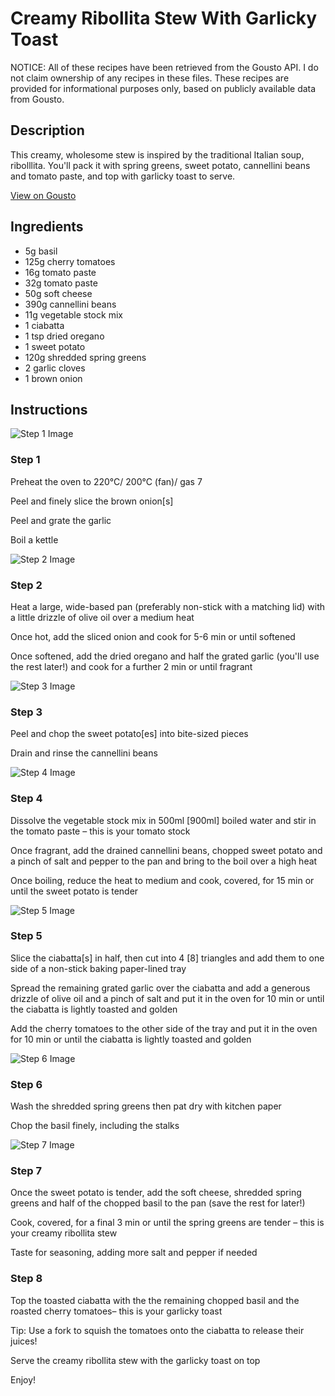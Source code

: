 # Creamy Ribollita Stew With Garlicky Toast

NOTICE: All of these recipes have been retrieved from the Gousto API. I do not claim ownership of any recipes in these files. These recipes are provided for informational purposes only, based on publicly available data from Gousto.

## Description

This creamy, wholesome stew is inspired by the traditional Italian soup, ribolllita. You'll pack it with spring greens, sweet potato, cannellini beans and tomato paste, and top with garlicky toast to serve. 

[View on Gousto](https://www.gousto.co.uk/recipes/cookbook/creamy-ribollita-stew-with-roasted-tomato-bruschetta)

## Ingredients

- 5g basil
- 125g cherry tomatoes
- 16g tomato paste
- 32g tomato paste
- 50g soft cheese
- 390g cannellini beans
- 11g vegetable stock mix
- 1 ciabatta
- 1 tsp dried oregano 
- 1 sweet potato
- 120g shredded spring greens
- 2 garlic cloves
- 1 brown onion

## Instructions

![Step 1 Image](https://production-media.gousto.co.uk/cms/recipe-step-image/step-1-1638807239557-x200.jpg)

### Step 1

Preheat the oven to 220°C/ 200°C (fan)/ gas 7

Peel and finely slice the brown onion<span class="text-danger">[s]</span>

Peel and grate the garlic

Boil a kettle

![Step 2 Image](https://production-media.gousto.co.uk/cms/recipe-step-image/step-2-1638807242617-x200.jpg)

### Step 2

Heat a large, wide-based pan (preferably non-stick with a matching lid) with a little drizzle of olive oil over a medium heat

Once hot, add the sliced onion and cook for 5-6 min or until softened

Once softened, add the dried oregano and half the grated garlic (you'll use the rest later!) and cook for a further 2 min or until fragrant

![Step 3 Image](https://production-media.gousto.co.uk/cms/recipe-step-image/step-3-1638807245450-x200.jpg)

### Step 3

Peel and chop the sweet potato<span class="text-danger">[es]</span> into bite-sized pieces

Drain and rinse the cannellini beans

![Step 4 Image](https://production-media.gousto.co.uk/cms/recipe-step-image/step-4-1638807249372-x200.jpg)

### Step 4

Dissolve the vegetable stock mix in 500ml <span class="text-danger">[900ml]</span> boiled water and stir in the tomato paste – this is your tomato stock

Once fragrant, add the drained cannellini beans, chopped sweet potato and a pinch of salt and pepper to the pan and bring to the boil over a high heat

Once boiling, reduce the heat to medium and cook, covered, for 15 min or until the sweet potato is tender

![Step 5 Image](https://production-media.gousto.co.uk/cms/recipe-step-image/step-5-1638807251674-x200.jpg)

### Step 5

Slice the ciabatta<span class="text-danger">[s]</span> in half, then cut into 4 <span class="text-danger">[8]</span> triangles and add them to one side of a non-stick baking paper-lined tray

Spread the remaining grated garlic over the ciabatta and add a generous drizzle of olive oil and a pinch of salt and put it in the oven for 10 min or until the ciabatta is lightly toasted and golden

Add the cherry tomatoes to the other side of the tray and put it in the oven for 10 min or until the ciabatta is lightly toasted and golden

![Step 6 Image](https://production-media.gousto.co.uk/cms/recipe-step-image/step-6-1638807254364-x200.jpg)

### Step 6

Wash the shredded spring greens then pat dry with kitchen paper

Chop the basil finely, including the stalks

![Step 7 Image](https://production-media.gousto.co.uk/cms/recipe-step-image/step-7-1638807259109-x200.jpg)

### Step 7

Once the sweet potato is tender, add the soft cheese, shredded spring greens and half of the chopped basil to the pan (save the rest for later!)

Cook, covered, for a final 3 min or until the spring greens are tender – this is your creamy ribollita stew

Taste for seasoning, adding more salt and pepper if needed

### Step 8

Top the toasted ciabatta with the the remaining chopped basil and the roasted cherry tomatoes– this is your garlicky toast

Tip: Use a fork to squish the tomatoes onto the ciabatta to release their juices!

Serve the creamy ribollita stew with the garlicky toast on top

Enjoy!

